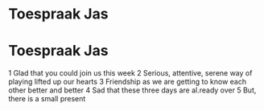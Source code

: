 # Toespraak Jas
# Toespraak Jas
1 Glad that you could join us this week
2 Serious, attentive, serene way of playing lifted up our hearts
3 Friendship as we are getting to know each other better and better 
4 Sad that these three days are al.ready over
5 But, there is a small present 